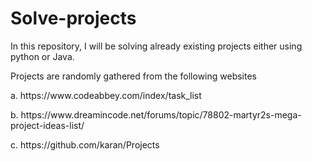 # Solve-projects
In this repository, I will be solving already existing projects either using python or Java.
<p> Projects are randomly gathered from the following websites </p>
<p> a. https://www.codeabbey.com/index/task_list </p>
<p>b. https://www.dreamincode.net/forums/topic/78802-martyr2s-mega-project-ideas-list/ </p>
<p>c. https://github.com/karan/Projects </p>
